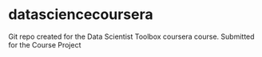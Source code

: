 datasciencecoursera
===================

Git repo created for the Data Scientist Toolbox coursera course.
Submitted for the Course Project
